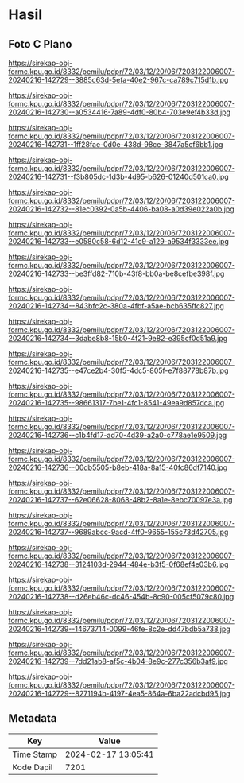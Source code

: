 # Hasil

## Foto C Plano

https://sirekap-obj-formc.kpu.go.id/8332/pemilu/pdpr/72/03/12/20/06/7203122006007-20240216-142729--3885c63d-5efa-40e2-967c-ca789c715d1b.jpg

https://sirekap-obj-formc.kpu.go.id/8332/pemilu/pdpr/72/03/12/20/06/7203122006007-20240216-142730--a0534416-7a89-4df0-80b4-703e9ef4b33d.jpg

https://sirekap-obj-formc.kpu.go.id/8332/pemilu/pdpr/72/03/12/20/06/7203122006007-20240216-142731--1ff28fae-0d0e-438d-98ce-3847a5cf6bb1.jpg

https://sirekap-obj-formc.kpu.go.id/8332/pemilu/pdpr/72/03/12/20/06/7203122006007-20240216-142731--f3b805dc-1d3b-4d95-b626-01240d501ca0.jpg

https://sirekap-obj-formc.kpu.go.id/8332/pemilu/pdpr/72/03/12/20/06/7203122006007-20240216-142732--81ec0392-0a5b-4406-ba08-a0d39e022a0b.jpg

https://sirekap-obj-formc.kpu.go.id/8332/pemilu/pdpr/72/03/12/20/06/7203122006007-20240216-142733--e0580c58-6d12-41c9-a129-a9534f3333ee.jpg

https://sirekap-obj-formc.kpu.go.id/8332/pemilu/pdpr/72/03/12/20/06/7203122006007-20240216-142733--be3ffd82-710b-43f8-bb0a-be8cefbe398f.jpg

https://sirekap-obj-formc.kpu.go.id/8332/pemilu/pdpr/72/03/12/20/06/7203122006007-20240216-142734--843bfc2c-380a-4fbf-a5ae-bcb635ffc827.jpg

https://sirekap-obj-formc.kpu.go.id/8332/pemilu/pdpr/72/03/12/20/06/7203122006007-20240216-142734--3dabe8b8-15b0-4f21-9e82-e395cf0d51a9.jpg

https://sirekap-obj-formc.kpu.go.id/8332/pemilu/pdpr/72/03/12/20/06/7203122006007-20240216-142735--e47ce2b4-30f5-4dc5-805f-e7f88778b87b.jpg

https://sirekap-obj-formc.kpu.go.id/8332/pemilu/pdpr/72/03/12/20/06/7203122006007-20240216-142735--98661317-7be1-4fc1-8541-49ea9d857dca.jpg

https://sirekap-obj-formc.kpu.go.id/8332/pemilu/pdpr/72/03/12/20/06/7203122006007-20240216-142736--c1b4fd17-ad70-4d39-a2a0-c778ae1e9509.jpg

https://sirekap-obj-formc.kpu.go.id/8332/pemilu/pdpr/72/03/12/20/06/7203122006007-20240216-142736--00db5505-b8eb-418a-8a15-40fc86df7140.jpg

https://sirekap-obj-formc.kpu.go.id/8332/pemilu/pdpr/72/03/12/20/06/7203122006007-20240216-142737--62e06628-8068-48b2-8a1e-8ebc70097e3a.jpg

https://sirekap-obj-formc.kpu.go.id/8332/pemilu/pdpr/72/03/12/20/06/7203122006007-20240216-142737--9689abcc-9acd-4ff0-9655-155c73d42705.jpg

https://sirekap-obj-formc.kpu.go.id/8332/pemilu/pdpr/72/03/12/20/06/7203122006007-20240216-142738--3124103d-2944-484e-b3f5-0f68ef4e03b6.jpg

https://sirekap-obj-formc.kpu.go.id/8332/pemilu/pdpr/72/03/12/20/06/7203122006007-20240216-142738--d26eb46c-dc46-454b-8c90-005cf5079c80.jpg

https://sirekap-obj-formc.kpu.go.id/8332/pemilu/pdpr/72/03/12/20/06/7203122006007-20240216-142739--14673714-0099-46fe-8c2e-dd47bdb5a738.jpg

https://sirekap-obj-formc.kpu.go.id/8332/pemilu/pdpr/72/03/12/20/06/7203122006007-20240216-142739--7dd21ab8-af5c-4b04-8e9c-277c356b3af9.jpg

https://sirekap-obj-formc.kpu.go.id/8332/pemilu/pdpr/72/03/12/20/06/7203122006007-20240216-142729--8271194b-4197-4ea5-864a-6ba22adcbd95.jpg


## Metadata

| Key        | Value               |
| ---------- | ------------------- |
| Time Stamp | 2024-02-17 13:05:41 |
| Kode Dapil | 7201                |



